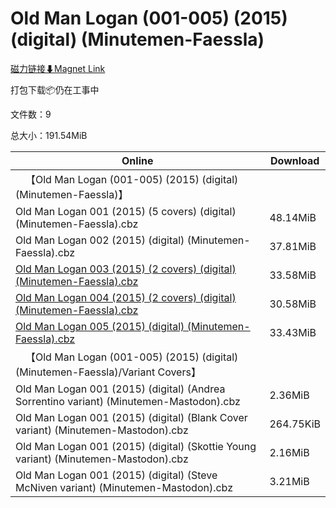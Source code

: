# Old Man Logan (001-005) (2015) (digital) (Minutemen-Faessla)

[磁力链接⬇Magnet Link](magnet:?xt=urn:btih:be65f16bc0b43bb7f72bbc93d7f19ea6578e8037&dn=Old%20Man%20Logan%20%28001-005%29%20%282015%29%20%28digital%29%20%28Minutemen-Faessla%29)

打包下载📦仍在工事中

文件数：9

总大小：191.54MiB

Online | Download
--- | ---
&emsp;【Old Man Logan (001-005) (2015) (digital) (Minutemen-Faessla)】 | 
Old Man Logan 001 (2015) (5 covers) (digital) (Minutemen-Faessla).cbz | 48.14MiB
Old Man Logan 002 (2015) (digital) (Minutemen-Faessla).cbz | 37.81MiB
[Old Man Logan 003 (2015) (2 covers) (digital) (Minutemen-Faessla).cbz](https://github.com/alicewish/markdown/blob/master/comic/Old-Man-Logan-003-2015-2-covers-digital-Minutemen-Faessla-cbz.md) | 33.58MiB
[Old Man Logan 004 (2015) (2 covers) (digital) (Minutemen-Faessla).cbz](https://github.com/alicewish/markdown/blob/master/comic/Old-Man-Logan-004-2015-2-covers-digital-Minutemen-Faessla-cbz.md) | 30.58MiB
[Old Man Logan 005 (2015) (digital) (Minutemen-Faessla).cbz](https://github.com/alicewish/markdown/blob/master/comic/Old-Man-Logan-005-2015-digital-Minutemen-Faessla-cbz.md) | 33.43MiB
&emsp;【Old Man Logan (001-005) (2015) (digital) (Minutemen-Faessla)/Variant Covers】 | 
Old Man Logan 001 (2015) (digital) (Andrea Sorrentino variant) (Minutemen-Mastodon).cbz | 2.36MiB
Old Man Logan 001 (2015) (digital) (Blank Cover variant) (Minutemen-Mastodon).cbz | 264.75KiB
Old Man Logan 001 (2015) (digital) (Skottie Young variant) (Minutemen-Mastodon).cbz | 2.16MiB
Old Man Logan 001 (2015) (digital) (Steve McNiven variant) (Minutemen-Mastodon).cbz | 3.21MiB